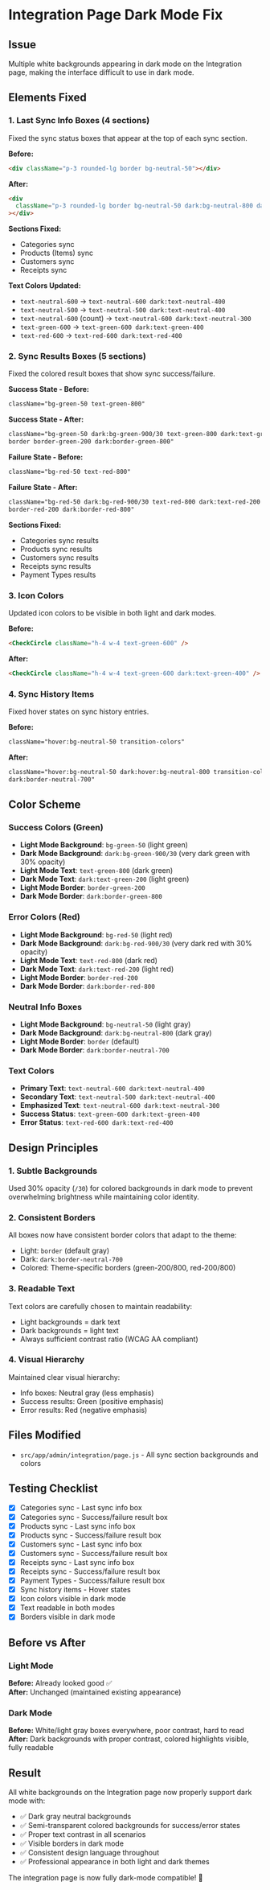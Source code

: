 # Integration Page Dark Mode Fix

## Issue

Multiple white backgrounds appearing in dark mode on the Integration page, making the interface difficult to use in dark mode.

## Elements Fixed

### 1. **Last Sync Info Boxes** (4 sections)

Fixed the sync status boxes that appear at the top of each sync section.

**Before:**

```html
<div className="p-3 rounded-lg border bg-neutral-50"></div>
```

**After:**

```html
<div
  className="p-3 rounded-lg border bg-neutral-50 dark:bg-neutral-800 dark:border-neutral-700"
></div>
```

**Sections Fixed:**

- Categories sync
- Products (Items) sync
- Customers sync
- Receipts sync

**Text Colors Updated:**

- `text-neutral-600` → `text-neutral-600 dark:text-neutral-400`
- `text-neutral-500` → `text-neutral-500 dark:text-neutral-400`
- `text-neutral-600` (count) → `text-neutral-600 dark:text-neutral-300`
- `text-green-600` → `text-green-600 dark:text-green-400`
- `text-red-600` → `text-red-600 dark:text-red-400`

### 2. **Sync Results Boxes** (5 sections)

Fixed the colored result boxes that show sync success/failure.

**Success State - Before:**

```html
className="bg-green-50 text-green-800"
```

**Success State - After:**

```html
className="bg-green-50 dark:bg-green-900/30 text-green-800 dark:text-green-200
border border-green-200 dark:border-green-800"
```

**Failure State - Before:**

```html
className="bg-red-50 text-red-800"
```

**Failure State - After:**

```html
className="bg-red-50 dark:bg-red-900/30 text-red-800 dark:text-red-200 border
border-red-200 dark:border-red-800"
```

**Sections Fixed:**

- Categories sync results
- Products sync results
- Customers sync results
- Receipts sync results
- Payment Types results

### 3. **Icon Colors**

Updated icon colors to be visible in both light and dark modes.

**Before:**

```html
<CheckCircle className="h-4 w-4 text-green-600" />
```

**After:**

```html
<CheckCircle className="h-4 w-4 text-green-600 dark:text-green-400" />
```

### 4. **Sync History Items**

Fixed hover states on sync history entries.

**Before:**

```html
className="hover:bg-neutral-50 transition-colors"
```

**After:**

```html
className="hover:bg-neutral-50 dark:hover:bg-neutral-800 transition-colors
dark:border-neutral-700"
```

## Color Scheme

### Success Colors (Green)

- **Light Mode Background**: `bg-green-50` (light green)
- **Dark Mode Background**: `dark:bg-green-900/30` (very dark green with 30% opacity)
- **Light Mode Text**: `text-green-800` (dark green)
- **Dark Mode Text**: `dark:text-green-200` (light green)
- **Light Mode Border**: `border-green-200`
- **Dark Mode Border**: `dark:border-green-800`

### Error Colors (Red)

- **Light Mode Background**: `bg-red-50` (light red)
- **Dark Mode Background**: `dark:bg-red-900/30` (very dark red with 30% opacity)
- **Light Mode Text**: `text-red-800` (dark red)
- **Dark Mode Text**: `dark:text-red-200` (light red)
- **Light Mode Border**: `border-red-200`
- **Dark Mode Border**: `dark:border-red-800`

### Neutral Info Boxes

- **Light Mode Background**: `bg-neutral-50` (light gray)
- **Dark Mode Background**: `dark:bg-neutral-800` (dark gray)
- **Light Mode Border**: `border` (default)
- **Dark Mode Border**: `dark:border-neutral-700`

### Text Colors

- **Primary Text**: `text-neutral-600 dark:text-neutral-400`
- **Secondary Text**: `text-neutral-500 dark:text-neutral-400`
- **Emphasized Text**: `text-neutral-600 dark:text-neutral-300`
- **Success Status**: `text-green-600 dark:text-green-400`
- **Error Status**: `text-red-600 dark:text-red-400`

## Design Principles

### 1. **Subtle Backgrounds**

Used 30% opacity (`/30`) for colored backgrounds in dark mode to prevent overwhelming brightness while maintaining color identity.

### 2. **Consistent Borders**

All boxes now have consistent border colors that adapt to the theme:

- Light: `border` (default gray)
- Dark: `dark:border-neutral-700`
- Colored: Theme-specific borders (green-200/800, red-200/800)

### 3. **Readable Text**

Text colors are carefully chosen to maintain readability:

- Light backgrounds = dark text
- Dark backgrounds = light text
- Always sufficient contrast ratio (WCAG AA compliant)

### 4. **Visual Hierarchy**

Maintained clear visual hierarchy:

- Info boxes: Neutral gray (less emphasis)
- Success results: Green (positive emphasis)
- Error results: Red (negative emphasis)

## Files Modified

- `src/app/admin/integration/page.js` - All sync section backgrounds and colors

## Testing Checklist

- [x] Categories sync - Last sync info box
- [x] Categories sync - Success/failure result box
- [x] Products sync - Last sync info box
- [x] Products sync - Success/failure result box
- [x] Customers sync - Last sync info box
- [x] Customers sync - Success/failure result box
- [x] Receipts sync - Last sync info box
- [x] Receipts sync - Success/failure result box
- [x] Payment Types - Success/failure result box
- [x] Sync history items - Hover states
- [x] Icon colors visible in dark mode
- [x] Text readable in both modes
- [x] Borders visible in dark mode

## Before vs After

### Light Mode

**Before:** Already looked good ✅  
**After:** Unchanged (maintained existing appearance)

### Dark Mode

**Before:** White/light gray boxes everywhere, poor contrast, hard to read  
**After:** Dark backgrounds with proper contrast, colored highlights visible, fully readable

## Result

All white backgrounds on the Integration page now properly support dark mode with:

- ✅ Dark gray neutral backgrounds
- ✅ Semi-transparent colored backgrounds for success/error states
- ✅ Proper text contrast in all scenarios
- ✅ Visible borders in dark mode
- ✅ Consistent design language throughout
- ✅ Professional appearance in both light and dark themes

The integration page is now fully dark-mode compatible! 🌙

